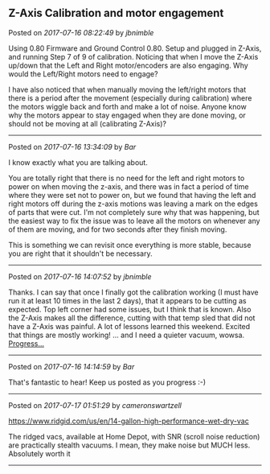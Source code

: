 ## Z-Axis Calibration and motor engagement
Posted on *2017-07-16 08:22:49* by *jbnimble*

Using 0.80 Firmware and Ground Control 0.80. Setup and plugged in Z-Axis, and running Step 7 of 9 of calibration. Noticing that when I move the Z-Axis up/down that the Left and Right motor/encoders are also engaging. Why would the Left/Right motors need to engage?

I have also noticed that when manually moving the left/right motors that there is a period after the movement (especially during calibration) where the motors wiggle back and forth and make a lot of noise. Anyone know why the motors appear to stay engaged when they are done moving, or should not be moving at all (calibrating Z-Axis)?

---

Posted on *2017-07-16 13:34:09* by *Bar*

I know exactly what you are talking about.

You are totally right that there is no need for the left and right motors to power on when moving the z-axis, and there was in fact a period of time where they were set not to power on, but we found that having the left and right motors off during the z-axis motions was leaving a mark on the edges of parts that were cut. I'm not completely sure why that was happening, but the easiest way to fix the issue was to leave all the motors on whenever any of them are moving, and for two seconds after they finish moving. 

This is something we can revisit once everything is more stable, because you are right that it shouldn't be necessary.

---

Posted on *2017-07-16 14:07:52* by *jbnimble*

Thanks. I can say that once I finally got the calibration working (I must have run it at least 10 times in the last 2 days), that it appears to be cutting as expected. Top left corner had some issues, but I think that is known. Also the Z-Axis makes all the difference, cutting with that temp sled that did not have a Z-Axis was painful. A lot of lessons learned this weekend. Excited that things are mostly working! ... and I need a quieter vacuum, wowsa. [Progress...](//muut.com/u/maslowcnc/s1/:maslowcnc:q578:20170716_165916.jpg.jpg)

---

Posted on *2017-07-16 14:14:59* by *Bar*

That's fantastic to hear! Keep us posted as you progress :-)

---

Posted on *2017-07-17 01:51:29* by *cameronswartzell*

https://www.ridgid.com/us/en/14-gallon-high-performance-wet-dry-vac

The ridged vacs, available at Home Depot, with SNR (scroll noise reduction) are practically stealth vacuums. I mean, they make noise but MUCH less. Absolutely worth it

---

